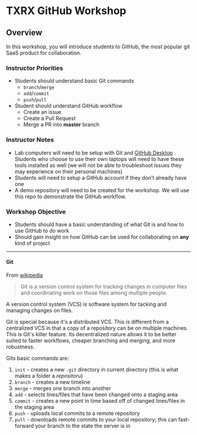 # TXRX GitHub Workshop
## Overview
In this workshop, you will  introduce students to GitHub, the most popular git SaaS product for collaboration.

### Instructor Priorities
* Students should understand basic Git commands
	* `branch`/`merge`
	* `add`/`commit`
	* `push`/`pull`
* Student should understand GitHub workflow
	* Create an issue
	* Create a Pull Request
	* Merge a PR into **master** branch

### Instructor Notes
* Lab computers will need to be setup with Git and [GitHub Desktop](https://desktop.github.com/) . Students who choose to use their own laptops will need to have these tools installed as well (we will not be able to troubleshoot issues they may experience on their personal machines)
* Students will need to setup a GitHub account if they don’t already have one
* A demo repository will need to be created for the workshop. We will use this repo to demonstrate the GitHub workflow.
### Workshop Objective
* Students should have a basic understanding of what Git is and how to use GitHub to do work
* Should gain insight on how GitHub can be used for collaborating on **any** kind of project
---
#### Git
From [wikipedia](https://en.wikipedia.org/wiki/Git)
> Git is a version control system for tracking changes in computer files and coordinating work on those files among multiple people.

A version control system (VCS) is software system for tacking and managing changes on files.

Git is special because it's a distributed VCS. This is different from a centralized VCS in that a copy of a repository can be on multiple machines. This is Git's killer feature. Its decentralized nature allows it to be better suited to faster workflows, cheaper branching and merging, and more robustness.

Gits basic commands are:
1. `init` - creates a new `.git` directory in current directory (this is what makes a folder a *repositoru*)
1. `branch` - creates a new timeline
1. `merge` - merges one branch into another
1. `add` - selects lines/files that have been changed onto a staging area
1. `commit` - creates a new point in time based off of changed lines/files in the staging area
1. `push` - uploads local commits to a remote repository
1. `pull` - downloads remote commits to your local repository; this can fast-forward your branch to the state the server is in
